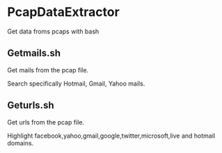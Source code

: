 PcapDataExtractor
=================

Get data froms pcaps with bash


Getmails.sh
-----------

Get mails from the pcap file.

Search specifically Hotmail, Gmail, Yahoo mails.


Geturls.sh
----------

Get urls from the pcap file.

Highlight facebook,yahoo,gmail,google,twitter,microsoft,live and hotmail domains.
